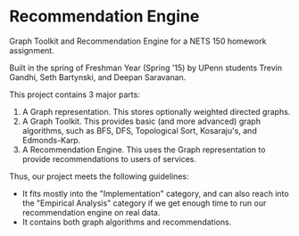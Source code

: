 # Recommendation Engine
Graph Toolkit and Recommendation Engine for a NETS 150 homework assignment.

Built in the spring of Freshman Year (Spring '15) by UPenn students Trevin Gandhi, Seth Bartynski, and Deepan Saravanan. 

This project contains 3 major parts:

1. A Graph representation. This stores optionally weighted directed graphs. 
2. A Graph Toolkit. This provides basic (and more advanced) graph algorithms, such as BFS, DFS, Topological Sort, Kosaraju's, and Edmonds-Karp.
3. A Recommendation Engine. This uses the Graph representation to provide recommendations to users of services. 

Thus, our project meets the following guidelines:

-  It fits mostly into the "Implementation" category, and can also reach into the "Empirical Analysis" category if we get enough time to run our recommendation engine on real data. 
-  It contains both graph algorithms and recommendations. 

